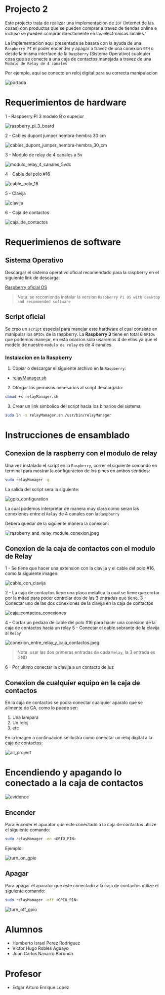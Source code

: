 
# Projecto 2

Este projecto trata de realizar una implementacion de `iOT` (Internet de las cosas) con productos que se pueden comprar a travez de tiendas online e incluso se pueden comprar directamente en las electronicas locales.

La implementacion aqui presentada se basara con la ayuda de una `Raspberry PI` el poder encender y apagar a travez de una conexion `SSH` o desde la misma interface de la `Raspberry` (Sistema Operativo) cualquier cosa que se conecte a una caja de contactos manejada a travez de una `Modulo de Relay de 4 canales`

Por ejemplo, aqui se conecto un reloj digital para su correcta manipulacion

![portada](.img/portada.jpg)

# Requerimientos de hardware

1 - Raspberry PI 3 modelo B o superior

![raspberry_pi_3_board](.img/raspberry_pi_3_board.jpg)


2 - Cables dupont jumper hembra-hembra 30 cm

![cables_dupont_jumper_hembra-hembra_30_cm](.img/cables_dupont_jumper_hembra-hembra_30_cm.jpg)


3 - Modulo de relay de 4 canales a 5v

![modulo_relay_4_canales_5vdc](.img/modulo_relay_4_canales_5vdc.png)

4 - Cable del polo #16

![cable_polo_16](.img/cable_polo_16.jpg)

5 - Clavija

![clavija](.img/clavija.jpg)

6 - Caja de contactos

![caja_de_contactos](.img/caja_de_contactos.jpg)

# Requerimienos de software

## Sistema Operativo

Descargar el sistema operativo oficial recomendado para la raspberry en el siguiente link de descarga:

[Raspberry oficial OS](https://www.raspberrypi.org/software/operating-systems)

> Nota: se recomienda instalar la version `Raspberry Pi OS with desktop and recommended software`

## Script oficial

Se creo un `script` especial para manejar este hardware el cual consiste en manipular los `GPIOs` de la raspberry.
La **Raspberry 3** tiene en total 8 `GPIOs` que podemos manejar, en esta ocacion solo usaremos 4 de ellos ya que el modelo de nuestro `modulo de relay` es de 4 canales.

### Instalacion en la Raspberry

1. Copiar o descargar el siguiente archivo en la `Raspberry`:

- [relayManager.sh](scripts/relayManager.sh)

2. Otorgar los permisos necesarios al script descargado:

```bash
chmod +x relayManager.sh
```

3. Crear un link simbolico del script hacia los binarios del sistema:

```bash
sudo ln -s relayManager.sh /usr/bin/relayManager
```

# Instrucciones de ensamblado

## Conexion de la raspberry con el modulo de relay

Una vez instalado el script en la `Raspberry`, correr el siguiente comando en terminal para mostrar la configuracion de los pines en ambos sentidos:

```bash
sudo relayManager -g
```

La salida del script sera la siguiente:

![gpio_configuration](.img/configuration/gpio_configuration.png)


La cual podemos interpretar de manera muy clara como seran las conexiones entre el `Relay` de 4 canales con la `Raspberry`

Debera quedar de la siguiente manera la conexion:

![raspberry_and_relay_module_conexion.jpeg](.img/configuration/raspberry_and_relay_module_conexion.jpeg)


## Conexion de la caja de contactos con el modulo de Relay

1 - Se tiene que hacer una extension con la clavija y el cable del polo #16, como la siguiente imagen:
   
![cable_con_clavija](.img/configuration/cable_con_clavija.jpeg)

2 - La caja de contactos tiene una placa metalica la cual se tiene que cortar por la mitad para poder controlar dos de las 3 entradas que tiene.
3 - Conectar uno de las dos conexiones de la clavija en la caja de contactos

![caja_contactos_conexiones](.img/configuration/caja_contactos_conexiones.jpeg)

4 - Cortar un pedazo de cable del polo #16 para hacer una conexion de la caja de contactos hacia un relay
5 - Conectar el cable sobrante de la clavija al `Relay`

![conexion_entre_relay_y_caja_contactos.jpeg](.img/configuration/conexion_entre_relay_y_caja_contactos.jpeg)


> Nota: usar las dos primeras entradas de cada `Relay`, la 3 entrada es GND

6 - Por ultimo conectar la clavija a un contacto de luz

## Conexion de cualquier equipo en la caja de contactos

En la caja de contactos se podra conectar cualquier aparato que se alimente de CA, como lo puede ser:

1. Una lampara
2. Un reloj
3. etc

En la imagen a continuacion se ilustra como conectar un reloj digital a la caja de contactos:

![all_project](.img/configuration/all_project.jpeg)

# Encendiendo y apagando lo conectado a la caja de contactos

![evidence](.img/evidence.gif)

## Encender

Para enceder el aparator que este conectado a la caja de contactos utilize el siguiente comando:

```bash
sudo relayManager -on <GPIO_PIN>
```

Ejemplo:

![turn_on_gpio](.img/boot_up/turn_on_gpio.png)


## Apagar


Para apagar el aparator que este conectado a la caja de contactos utilize el siguiente comando:

```bash
sudo relayManager -off <GPIO_PIN>
```

![turn_off_gpio](.img/boot_up/turn_off_gpio.png)

# Alumnos

- Humberto Israel Perez Rodriguez
- Victor Hugo Robles Aguayo
- Juan Carlos Navarro Borunda

# Profesor

- Edgar Arturo Enrique Lopez